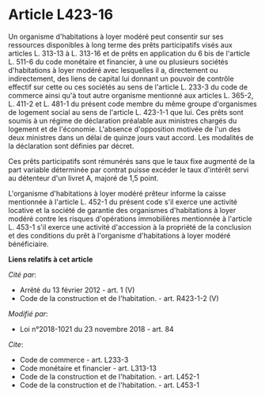 # Article L423-16

Un organisme d'habitations à loyer modéré peut consentir sur ses ressources disponibles à long terme des prêts participatifs
visés aux articles L. 313-13 à L. 313-16  et de prêts en application du 6 bis de l'article L. 511-6 du code monétaire et
financier, à une ou plusieurs sociétés d'habitations à loyer modéré avec lesquelles il a, directement ou indirectement, des
liens de capital lui donnant un pouvoir de contrôle effectif sur cette ou ces sociétés au sens de l'article L. 233-3 du code
de commerce ainsi qu'à tout autre organisme mentionné aux articles L. 365-2, L. 411-2 et L. 481-1 du présent code membre du
même groupe d'organismes de logement social au sens de l'article L. 423-1-1 que lui. Ces prêts sont soumis à un régime de
déclaration préalable aux ministres chargés du logement et de l'économie. L'absence d'opposition motivée de l'un des deux
ministres dans un délai de quinze jours vaut accord. Les modalités de la déclaration sont définies par décret.

Ces prêts participatifs sont rémunérés sans que le taux fixe augmenté de la part variable déterminée par contrat puisse
excéder le taux d'intérêt servi au détenteur d'un livret A, majoré de 1,5 point.

L'organisme d'habitations à loyer modéré prêteur informe la caisse mentionnée à l'article L. 452-1 du présent code s'il
exerce une activité locative et la société de garantie des organismes d'habitations à loyer modéré contre les risques
d'opérations immobilières mentionnée à l'article L. 453-1 s'il exerce une activité d'accession à la propriété de la
conclusion et des conditions du prêt à l'organisme d'habitations à loyer modéré bénéficiaire.

**Liens relatifs à cet article**

_Cité par_:

  - Arrêté du 13 février 2012 - art. 1 (V)
  - Code de la construction et de l'habitation. - art. R423-1-2 (V)

_Modifié par_:

  - Loi n°2018-1021 du 23 novembre 2018 - art. 84

_Cite_:

  - Code de commerce - art. L233-3
  - Code monétaire et financier - art. L313-13
  - Code de la construction et de l'habitation. - art. L452-1
  - Code de la construction et de l'habitation. - art. L453-1

